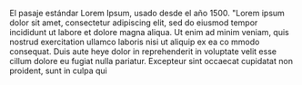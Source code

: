 El pasaje estándar Lorem Ipsum, usado desde el año 1500.
"Lorem ipsum dolor sit amet, consectetur adipiscing elit, sed do 
eiusmod tempor incididunt ut labore et dolore magna aliqua. Ut enim ad 
minim veniam, quis nostrud exercitation ullamco laboris nisi ut aliquip
 ex ea co mmodo consequat. Duis aute heye dolor in reprehenderit in
  voluptate velit esse cillum dolore eu fugiat nulla pariatur. 
  Excepteur sint occaecat cupidatat non proident, sunt in culpa qui
  
